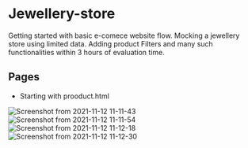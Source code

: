 # Jewellery-store
Getting started with basic e-comece website flow.
Mocking a jewellery store using limited data. 
Adding product Filters and many such functionalities within 3 hours of evaluation time.

## Pages
* Starting with prooduct.html 

![Screenshot from 2021-11-12 11-11-43](https://user-images.githubusercontent.com/83536940/141416351-e5eb44ba-de33-462a-b50f-5ece8e82d252.png)
![Screenshot from 2021-11-12 11-11-54](https://user-images.githubusercontent.com/83536940/141416372-c62af138-11dc-41f1-9fcf-16c0e3f153eb.png)
![Screenshot from 2021-11-12 11-12-18](https://user-images.githubusercontent.com/83536940/141416382-260d2329-4c00-45bd-b78a-4f2c78e40042.png)
![Screenshot from 2021-11-12 11-12-30](https://user-images.githubusercontent.com/83536940/141416393-6da4407a-cacb-4068-a4c9-ff68649260fc.png)

